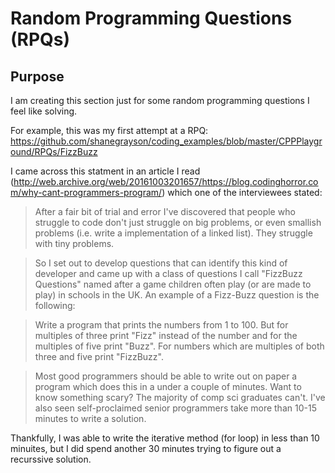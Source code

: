 # Random Programming Questions (RPQs)

## Purpose

I am creating this section just for some random programming questions I feel like solving.

For example, this was my first attempt at a RPQ: https://github.com/shanegrayson/coding_examples/blob/master/CPPPlayground/RPQs/FizzBuzz

I came across this statment in an article I read (http://web.archive.org/web/20161003201657/https://blog.codinghorror.com/why-cant-programmers-program/) which one of the interviewees stated:


>After a fair bit of trial and error I've discovered that people who struggle to code don't just struggle on big problems, or even smallish problems (i.e. write a implementation of a linked list). They struggle with tiny problems. 

>So I set out to develop questions that can identify this kind of developer and came up with a class of questions I call "FizzBuzz Questions" named after a game children often play (or are made to play) in schools in the UK. An example of a Fizz-Buzz question is the following:

>Write a program that prints the numbers from 1 to 100. But for multiples of three print "Fizz" instead of the number and for the multiples of five print "Buzz". For numbers which are multiples of both three and five print "FizzBuzz".

>Most good programmers should be able to write out on paper a program which does this in a under a couple of minutes. Want to know something scary? The majority of comp sci graduates can't. I've also seen self-proclaimed senior programmers take more than 10-15 minutes to write a solution.

Thankfully, I was able to write the iterative method (for loop) in less than 10 minuites, but I did spend another 30 minutes trying to figure out a recurssive solution.